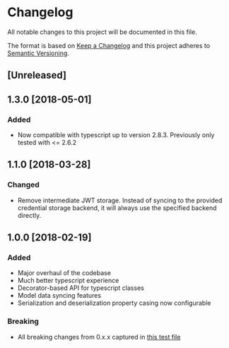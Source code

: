 # Changelog

All notable changes to this project will be documented in this file.

The format is based on [Keep a Changelog](http://keepachangelog.com/en/1.0.0/)
and this project adheres to [Semantic Versioning](http://semver.org/spec/v2.0.0.html).

## [Unreleased]
## 1.3.0 [2018-05-01]
### Added
- Now compatible with typescript up to version 2.8.3. Previously only tested with <= 2.6.2

## 1.1.0 [2018-03-28]
### Changed
- Remove intermediate JWT storage. Instead of syncing to the provided credential storage
  backend, it will always use the specified backend directly.

## 1.0.0 [2018-02-19]
### Added
- Major overhaul of the codebase
- Much better typescript experience
- Decorator-based API for typescript classes
- Model data syncing features
- Serialization and deserialization property casing now configurable

### Breaking
- All breaking changes from 0.x.x captured in [this test file](https://github.com/jsonapi-suite/jsorm/blob/v1.0.2/test/backwards-breaking-test.ts)
